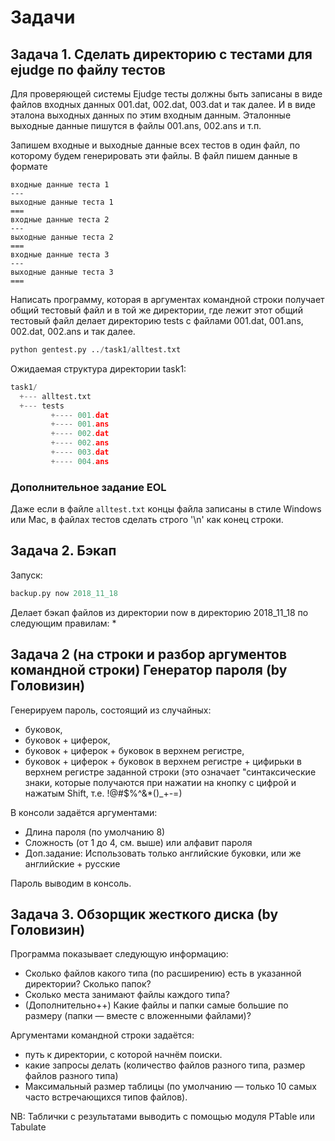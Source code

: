 # Задачи

## Задача 1. Сделать директорию с тестами для ejudge по файлу тестов

Для проверяющей системы Ejudge тесты должны быть записаны в виде файлов входных данных 001.dat, 002.dat, 003.dat и так далее. И в виде эталона выходных данных по этим входным данным. Эталонные выходные данные пишутся в файлы 001.ans, 002.ans и т.п.

Запишем входные и выходные данные всех тестов в один файл, по которому будем генерировать эти файлы. В файл пишем данные в формате

```
входные данные теста 1
---
выходные данные теста 1
===
входные данные теста 2
---
выходные данные теста 2
===
входные данные теста 3
---
выходные данные теста 3
===
```

Написать программу, которая в аргументах командной строки получает общий тестовый файл и в той же директории, где лежит этот общий тестовый файл делает директорию tests с файлами 001.dat, 001.ans, 002.dat, 002.ans и так далее.

```python
python gentest.py ../task1/alltest.txt
```

Ожидаемая структура директории task1:

```python
task1/
  +--- alltest.txt
  +--- tests
         +---- 001.dat
         +---- 001.ans
         +---- 002.dat
         +---- 002.ans
         +---- 003.dat
         +---- 004.ans 
```
         
### Дополнительное задание EOL

Даже если в файле `alltest.txt` концы файла записаны в стиле Windows или Mac, в файлах тестов сделать строго '\n' как конец строки.

## Задача 2. Бэкап

Запуск:
```python
backup.py now 2018_11_18
```
Делает бэкап файлов из директории now в директорию 2018_11_18 по следующим правилам:
* 


## Задача 2 (на строки и разбор аргументов командной строки) Генератор пароля (by Головизин)

Генерируем пароль, состоящий из случайных:

* буковок,
* буковок + циферок,
* буковок + циферок + буковок в верхнем регистре,
* буковок + циферок + буковок в верхнем регистре + цифирьки в верхнем регистре заданной строки (это означает "синтаксические знаки, которые получаются при нажатии на кнопку с цифрой и нажатым Shift, т.е. !@#$%^&*()_+-=)

В консоли задаётся аргументами:

* Длина пароля (по умолчанию 8)
* Сложность (от 1 до 4, см. выше) или алфавит пароля
* Доп.задание: Использовать только английские буковки, или же английские + русские

Пароль выводим в консоль.

## Задача 3. Обзорщик жесткого диска (by Головизин)

Программа показывает следующую информацию:

* Сколько файлов какого типа (по расширению) есть в указанной директории? Сколько папок?
* Сколько места занимают файлы каждого типа?
* (Дополнительно++) Какие файлы и папки самые большие по размеру (папки — вместе с вложенными файлами)?

Аргументами командной строки задаётся:

* путь к директории, с которой начнём поиски.
* какие запросы делать (количество файлов разного типа, размер файлов разного типа)
* Максимальный размер таблицы (по умолчанию — только 10 самых часто встречающихся типов файлов).

NB: Таблички с результатами выводить с помощью модуля PTable или Tabulate
